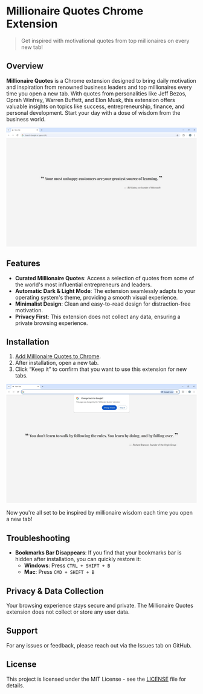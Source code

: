 # Millionaire Quotes Chrome Extension

> Get inspired with motivational quotes from top millionaires on every new tab!

## Overview

**Millionaire Quotes** is a Chrome extension designed to bring daily motivation and inspiration from renowned business leaders and top millionaires every time you open a new tab. With quotes from personalities like Jeff Bezos, Oprah Winfrey, Warren Buffett, and Elon Musk, this extension offers valuable insights on topics like success, entrepreneurship, finance, and personal development. Start your day with a dose of wisdom from the business world.

![Extension Screenshot](./images/full%20tab%20light%20mode%20millionaire%20quote.jpg)

## Features

- **Curated Millionaire Quotes**: Access a selection of quotes from some of the world's most influential entrepreneurs and leaders.
- **Automatic Dark & Light Mode**: The extension seamlessly adapts to your operating system's theme, providing a smooth visual experience.
- **Minimalist Design**: Clean and easy-to-read design for distraction-free motivation.
- **Privacy First**: This extension does not collect any data, ensuring a private browsing experience.

## Installation

1. [Add Millionaire Quotes to Chrome](https://chromewebstore.google.com/detail/millionaire-quotes/ompkpkafcfljggikfipodidceijgelim?hl=en).
2. After installation, open a new tab.
3. Click “Keep it” to confirm that you want to use this extension for new tabs.

![Installation Screenshot](./images/keep%20it%20button%20instruction%20millionaire%20quotes.jpg)

Now you're all set to be inspired by millionaire wisdom each time you open a new tab!

## Troubleshooting

- **Bookmarks Bar Disappears**: If you find that your bookmarks bar is hidden after installation, you can quickly restore it:
  - **Windows**: Press `CTRL + SHIFT + B`
  - **Mac**: Press `CMD + SHIFT + B`

## Privacy & Data Collection

Your browsing experience stays secure and private. The Millionaire Quotes extension does not collect or store any user data.

## Support

For any issues or feedback, please reach out via the Issues tab on GitHub.

## License

This project is licensed under the MIT License - see the [LICENSE](LICENSE) file for details.
